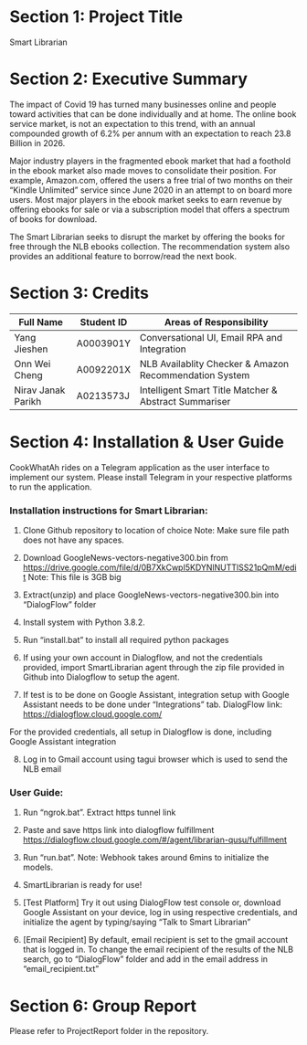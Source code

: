 # Section 1: Project Title
Smart Librarian

# Section 2: Executive Summary
The impact of Covid 19 has turned many businesses online and people toward activities that can be done individually and at home. The online book service market, is not an expectation to this trend, with an annual compounded growth of 6.2% per annum with an expectation to reach 23.8 Billion in 2026.

Major industry players in the fragmented ebook market that had a foothold in the ebook market also made moves to consolidate their position. For example, Amazon.com, offered the users a free trial of two months on their “Kindle Unlimited” service since June 2020 in an attempt to on board more users.
Most major players in the ebook market seeks to earn revenue by offering ebooks for sale or via a subscription model that offers a spectrum of books for download.

The Smart Librarian seeks to disrupt the market by offering the books for free through the NLB ebooks collection. The recommendation system also provides an additional feature to borrow/read the next book.

# Section 3: Credits
Full Name | Student ID | Areas of Responsibility
-|-|-
Yang Jieshen | A0003901Y | Conversational UI, Email RPA and Integration
Onn Wei Cheng | A0092201X | NLB Availablity Checker & Amazon Recommendation System
Nirav Janak Parikh | A0213573J | Intelligent Smart Title Matcher & Abstract Summariser

# Section 4: Installation & User Guide
CookWhatAh rides on a Telegram application as the user interface to implement our system. Please install Telegram in your respective platforms to run the application.

### Installation instructions for Smart Librarian:
1.	Clone Github repository to location of choice
Note: Make sure file path does not have any spaces.

2.	Download GoogleNews-vectors-negative300.bin from https://drive.google.com/file/d/0B7XkCwpI5KDYNlNUTTlSS21pQmM/edit
Note: This file is 3GB big

3.	Extract(unzip) and place GoogleNews-vectors-negative300.bin into “DialogFlow” folder

4.	Install system with Python 3.8.2.

5.	Run “install.bat” to install all required python packages

6.	If using your own account in Dialogflow, and not the credentials provided, import SmartLibrarian agent through the zip file provided in Github into Dialogflow to setup the agent. 

7.	If test is to be done on Google Assistant, integration setup with Google Assistant needs to be done under “Integrations” tab.
DialogFlow link: https://dialogflow.cloud.google.com/

For the provided credentials, all setup in Dialogflow is done, including Google Assistant integration

8.	Log in to Gmail account using tagui browser which is used to send the NLB email


### User Guide:
1.	Run “ngrok.bat”. Extract https tunnel link

2.	Paste and save https link into dialogflow fulfillment https://dialogflow.cloud.google.com/#/agent/librarian-qusu/fulfillment

3.	Run “run.bat”. 
Note: Webhook takes around 6mins to initialize the models.

4.	SmartLibrarian is ready for use!

5.	[Test Platform] Try it out using DialogFlow test console or, download Google Assistant on your device, log in using respective credentials, and initialize the agent by typing/saying “Talk to Smart Librarian”

6.	[Email Recipient] By default, email recipient is set to the gmail account that is logged in. To change the email recipient of the results of the NLB search, go to “DialogFlow” folder and add in the email address in “email_recipient.txt”

# Section 6: Group Report
Please refer to ProjectReport folder in the repository.
